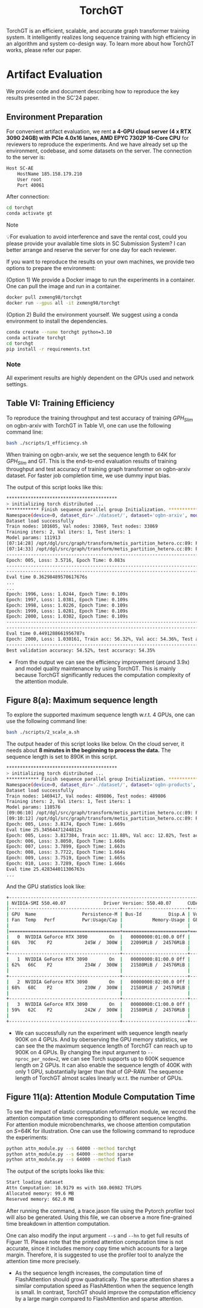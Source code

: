 # <p align="center">TorchGT</p>
TorchGT is an efficient, scalable, and accurate graph transformer training system. It intelligently realizes long sequence training with high efficiency in an algorithm and system co-design way. To learn more about how TorchGT works, please refer our paper.

# Artifact Evaluation

We provide code and document describing how to reproduce the key results presented in the SC'24 paper.

## Environment Preparation

For convenient artifact evaluation, we rent **a 4-GPU cloud server (4 x RTX 3090 24GB) with PCIe 4.0x16 lanes, AMD EPYC 7302P 16-Core CPU** for reviewers to reproduce the experiments. And we have already set up the environment, codebase, and some datasets on the server. The connection to the server is:
```bash
Host SC-AE
    HostName 185.158.179.210   
    User root
    Port 40061
```
After connection:
```bash
cd torchgt
conda activate gt
```

> [!NOTE]
> 💡For evaluation to avoid interference and save the rental cost, could you please provide your available time slots in SC Submission System? I can better arrange and reserve the server for one day for each reviewer. 


If you want to reproduce the results on your own machines, we provide two options to prepare the environment:

(Option 1) We provide a Docker image to run the experiments in a container. One can pull the image and run in a container.

```bash
docker pull zxmeng98/torchgt
docker run --gpus all -it zxmeng98/torchgt
```

(Option 2) Build the environment yourself. We suggest using a conda environment to install the dependencies.

```bash
conda create --name torchgt python=3.10
conda activate torchgt
cd torchgt
pip install -r requirements.txt
```
### Note

All experiment results are highly dependent on the GPUs used and network settings. 

## Table VI: Training Efficiency

To reproduce the training throughput and test accuracy of training $GPH_{Slim}$ on ogbn-arxiv with TorchGT in Table VI, one can use the following command line:

```bash
bash ./scripts/1_efficiency.sh
```
When training on ogbn-arxiv, we set the sequence length to 64K for $GPH_{Slim}$ and GT. This is the end-to-end evaluation results of training throughput and test accuracy of training graph transformer on ogbn-arxiv dataset. For faster job completion time, we use dummy input bias. 

The output of this script looks like this:

```bash
*****************************************
> initializing torch distributed ...
************ Finish sequence parallel group Initialization. ***********
Namespace(device=0, dataset_dir='./dataset/', dataset='ogbn-arxiv', model='graphormer', n_layers=4, num_heads=8, hidden_dim=64, ffn_dim=64, attn_bias_dim=1, dropout_rate=0.3, input_dropout_rate=0.1, attention_dropout_rate=0.5, num_global_node=1, attn_type='sparse', seq_len=64000, weight_decay=0.01, warmup_updates=10, tot_updates=70, epochs=2000, patience=50, peak_lr=0.0002, end_lr=1e-09, seed=42, perturb_feature=False, save_model=False, load_model=False, model_dir='./model_ckpt/', switch_freq=5, reorder=True, rank=0, local_rank=0, world_size=4, distributed_backend='nccl', distributed_timeout_minutes=10, sequence_parallel_size=4)
Dataset load successfully
Train nodes: 101605, Val nodes: 33869, Test nodes: 33869
Training iters: 2, Val iters: 1, Test iters: 1
Model params: 111913
[07:14:28] /opt/dgl/src/graph/transform/metis_partition_hetero.cc:89: Partition a graph with 64001 nodes and 526450 edges into 8 parts and get 92140 edge cuts
[07:14:33] /opt/dgl/src/graph/transform/metis_partition_hetero.cc:89: Partition a graph with 37606 nodes and 228357 edges into 8 parts and get 43888 edge cuts
------------------------------------------------------------------------------------
Epoch: 005, Loss: 3.5716, Epoch Time: 0.083s
------------------------------------------------------------------------------------
------------------------------------------------------------------------------------
Eval time 0.36298489570617676s
...
...
Epoch: 1996, Loss: 1.0244, Epoch Time: 0.109s
Epoch: 1997, Loss: 1.0381, Epoch Time: 0.109s
Epoch: 1998, Loss: 1.0226, Epoch Time: 0.109s
Epoch: 1999, Loss: 1.0281, Epoch Time: 0.109s
Epoch: 2000, Loss: 1.0302, Epoch Time: 0.109s
------------------------------------------------------------------------------------
------------------------------------------------------------------------------------
Eval time 0.4491288661956787s
Epoch: 2000, Loss: 1.030161, Train acc: 56.32%, Val acc: 54.36%, Test acc: 54.06%, Epoch Time: 0.109s
------------------------------------------------------------------------------------
Best validation accuracy: 54.52%, test accuracy: 54.35%
```


- From the output we can see the efficiency improvement (around 3.9x) and model quality maintenance by using TorchGT. This is mainly because TorchGT significantly reduces the computation complexity of the attention module.


## Figure 8(a): Maximum sequence length 

To explore the supported maximum sequence length w.r.t. 4 GPUs, one can use the following command line:
```bash
bash ./scripts/2_scale_a.sh
```

The output header of this script looks like below. On the cloud server, it needs about **8 minutes in the beginning to process the data.** The sequence length is set to 890K in this script. 

```bash
*****************************************
> initializing torch distributed ...
************ Finish sequence parallel group Initialization. ***********
Namespace(device=0, dataset_dir='./dataset/', dataset='ogbn-products', model='graphormer', n_layers=4, num_heads=8, hidden_dim=64, ffn_dim=64, attn_bias_dim=1, dropout_rate=0.3, input_dropout_rate=0.1, attention_dropout_rate=0.5, num_global_node=1, attn_type='sparse', seq_len=870000, weight_decay=0.01, warmup_updates=10, tot_updates=70, epochs=500, patience=50, peak_lr=0.0002, end_lr=1e-09, seed=42, perturb_feature=False, save_model=False, load_model=False, model_dir='./model_ckpt/', switch_freq=5, reorder=True, rank=0, local_rank=0, world_size=4, distributed_backend='nccl', distributed_timeout_minutes=10, sequence_parallel_size=4)
Dataset load successfully
Train nodes: 1469417, Val nodes: 489806, Test nodes: 489806
Training iters: 2, Val iters: 1, Test iters: 1
Model params: 110576
[09:06:10] /opt/dgl/src/graph/transform/metis_partition_hetero.cc:89: Partition a graph with 870001 nodes and 18214272 edges into 8 parts and get 1293861 edge cuts
[09:10:12] /opt/dgl/src/graph/transform/metis_partition_hetero.cc:89: Partition a graph with 599418 nodes and 9232785 edges into 8 parts and get 795565 edge cuts
Epoch: 005, Loss: 3.8174, Epoch Time: 1.669s
Eval time 25.34564471244812s
Epoch: 005, Loss: 3.817384, Train acc: 11.88%, Val acc: 12.02%, Test acc: 11.95%, Epoch Time: 1.669s
Epoch: 006, Loss: 3.8050, Epoch Time: 1.660s
Epoch: 007, Loss: 3.7899, Epoch Time: 1.663s
Epoch: 008, Loss: 3.7722, Epoch Time: 1.664s
Epoch: 009, Loss: 3.7519, Epoch Time: 1.665s
Epoch: 010, Loss: 3.7289, Epoch Time: 1.666s
Eval time 25.428344011306763s
...
```

And the GPU statistics look like:
```bash
+-----------------------------------------------------------------------------------------+
| NVIDIA-SMI 550.40.07              Driver Version: 550.40.07      CUDA Version: 12.4     |
|-----------------------------------------+------------------------+----------------------+
| GPU  Name                 Persistence-M | Bus-Id          Disp.A | Volatile Uncorr. ECC |
| Fan  Temp   Perf          Pwr:Usage/Cap |           Memory-Usage | GPU-Util  Compute M. |
|                                         |                        |               MIG M. |
|=========================================+========================+======================|
|   0  NVIDIA GeForce RTX 3090        On  |   00000000:01:00.0 Off |                  N/A |
| 68%   70C    P2            245W /  300W |   22090MiB /  24576MiB |    100%      Default |
|                                         |                        |                  N/A |
+-----------------------------------------+------------------------+----------------------+
|   1  NVIDIA GeForce RTX 3090        On  |   00000000:81:00.0 Off |                  N/A |
| 62%   66C    P2            234W /  300W |   21580MiB /  24576MiB |    100%      Default |
|                                         |                        |                  N/A |
+-----------------------------------------+------------------------+----------------------+
|   2  NVIDIA GeForce RTX 3090        On  |   00000000:82:00.0 Off |                  N/A |
| 68%   68C    P2            230W /  300W |   21580MiB /  24576MiB |    100%      Default |
|                                         |                        |                  N/A |
+-----------------------------------------+------------------------+----------------------+
|   3  NVIDIA GeForce RTX 3090        On  |   00000000:C1:00.0 Off |                  N/A |
| 59%   62C    P2            242W /  300W |   21580MiB /  24576MiB |    100%      Default |
|                                         |                        |                  N/A |
+-----------------------------------------+------------------------+----------------------+
```


- We can successfully run the experiment with sequence length nearly 900K on 4 GPUs. And by oberserving the GPU memory statistics, we can see the the maximum sequence length of TorchGT can reach up to 900K on 4 GPUs. By changing the input argument to ```--nproc_per_node=2```, we can see Torch supports up to 600K sequence length on 2 GPUs. It can also enable the sequence length of 400K with only 1 GPU, substantially larger than that of GP-RAW. The sequence length of TorchGT almost scales linearly w.r.t. the number of GPUs.

## Figure 11(a): Attention Module Computation Time
To see the impact of elastic computation reformation module, we record the attention computation time corresponding to different sequence lengths. For attention module microbenchmarks, we choose attention computation on $S$=64K for illustration. One can use the following command to reproduce the experiments:

```bash
python attn_module.py --s 64000 --method torchgt
python attn_module.py --s 64000 --method sparse
python attn_module.py --s 64000 --method flash
```

The output of the scripts looks like this:

```bash
Start loading dataset
Attn Computation: 10.9179 ms with 160.06982 TFLOPS
Allocated memory: 99.6 MB
Reserved memory: 662.0 MB
```
After running the command, a trace.jason file using the Pytorch profiler tool will also be generated. Using this file, we can observe a more fine-grained time breakdown in attention computation.

One can also modify the input argument ```--s``` and ```--hn``` to get full results of Figuer 11. Please note that the printed attention computation time is not accurate, since it includes memory copy time which accounts for a large margin. Therefore, it is suggested to use the profiler tool to analyze the attention time more precisely.

- As the sequence length increases, the computation time of FlashAttention should grow quadratically. The sparse attention shares a similar computation speed as
FlashAttention when the sequence length is small. In contrast, TorchGT should improve the computation efficiency by a large margin compared to FlashAttention and sparse attention.



